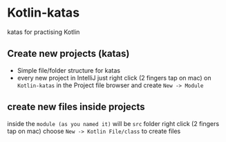 # Kotlin-katas
katas for practising Kotlin


## Create new projects (katas)

- Simple file/folder structure for katas
- every new project in IntelliJ just right click (2 fingers tap on mac) on `Kotlin-katas` in the Project file browser and create `New -> Module` 


## create new files inside projects

inside the `module (as you named it)`  will be `src` folder  right click (2 fingers tap on mac) choose `New -> Kotlin File/class`  to create files

